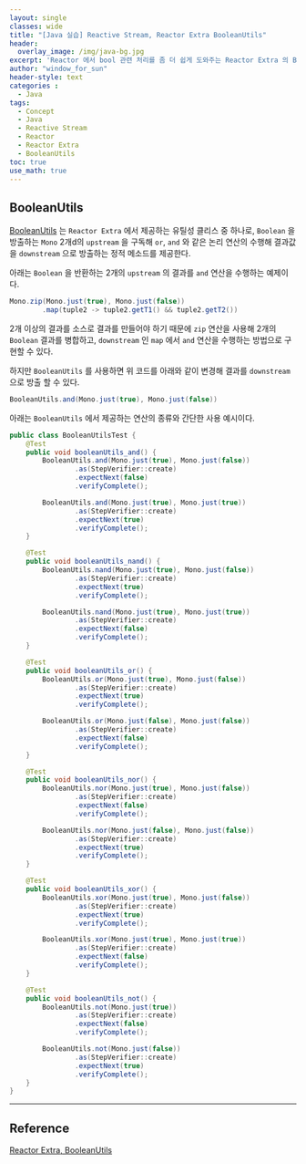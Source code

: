 ```yaml
--- 
layout: single
classes: wide
title: "[Java 실습] Reactive Stream, Reactor Extra BooleanUtils"
header:
  overlay_image: /img/java-bg.jpg 
excerpt: 'Reactor 에서 bool 관련 처리를 좀 더 쉽게 도와주는 Reactor Extra 의 BooleanUtils 에 대해 알아보자'
author: "window_for_sun"
header-style: text
categories :
  - Java
tags:
  - Concept
  - Java
  - Reactive Stream
  - Reactor
  - Reactor Extra
  - BooleanUtils
toc: true 
use_math: true
---  
```


## BooleanUtils
[BooleanUtils](https://projectreactor.io/docs/extra/release/api/index.html?reactor/function/TupleUtils.html)
는 `Reactor Extra` 에서 제공하는 유틸성 클리스 중 하나로, 
`Boolean` 을 방출하는 `Mono` 2개d의 `upstream` 을 구독해 `or`, `and` 와 같은 논리 연산의 수행해 결과값을 `downstream` 으로 방출하는 정적 메소드를 제공한다.  

아래는 `Boolean` 을 반환하는 2개의 `upstream` 의 결과를 `and` 연산을 수행하는 예제이다.  

```java
Mono.zip(Mono.just(true), Mono.just(false))
        .map(tuple2 -> tuple2.getT1() && tuple2.getT2())
```  

2개 이상의 결과를 소스로 결과를 만들어야 하기 때문에 `zip` 연산을 사용해 2개의 `Boolean` 결과를 병합하고, 
`downstream` 인 `map` 에서 `and` 연산을 수행하는 방법으로 구현할 수 있다.  

하지만 `BooleanUtils` 를 사용하면 위 코드를 아래와 같이 변경해 결과를 `downstream` 으로 방출 할 수 있다.  

```java
BooleanUtils.and(Mono.just(true), Mono.just(false))
```  

아래는 `BooleanUtils` 에서 제공하는 연산의 종류와 간단한 사용 예시이다.  

```java
public class BooleanUtilsTest {
    @Test
    public void booleanUtils_and() {
        BooleanUtils.and(Mono.just(true), Mono.just(false))
                .as(StepVerifier::create)
                .expectNext(false)
                .verifyComplete();

        BooleanUtils.and(Mono.just(true), Mono.just(true))
                .as(StepVerifier::create)
                .expectNext(true)
                .verifyComplete();
    }

    @Test
    public void booleanUtils_nand() {
        BooleanUtils.nand(Mono.just(true), Mono.just(false))
                .as(StepVerifier::create)
                .expectNext(true)
                .verifyComplete();

        BooleanUtils.nand(Mono.just(true), Mono.just(true))
                .as(StepVerifier::create)
                .expectNext(false)
                .verifyComplete();
    }

    @Test
    public void booleanUtils_or() {
        BooleanUtils.or(Mono.just(true), Mono.just(false))
                .as(StepVerifier::create)
                .expectNext(true)
                .verifyComplete();

        BooleanUtils.or(Mono.just(false), Mono.just(false))
                .as(StepVerifier::create)
                .expectNext(false)
                .verifyComplete();
    }

    @Test
    public void booleanUtils_nor() {
        BooleanUtils.nor(Mono.just(true), Mono.just(false))
                .as(StepVerifier::create)
                .expectNext(false)
                .verifyComplete();

        BooleanUtils.nor(Mono.just(false), Mono.just(false))
                .as(StepVerifier::create)
                .expectNext(true)
                .verifyComplete();
    }

    @Test
    public void booleanUtils_xor() {
        BooleanUtils.xor(Mono.just(true), Mono.just(false))
                .as(StepVerifier::create)
                .expectNext(true)
                .verifyComplete();

        BooleanUtils.xor(Mono.just(true), Mono.just(true))
                .as(StepVerifier::create)
                .expectNext(false)
                .verifyComplete();
    }

    @Test
    public void booleanUtils_not() {
        BooleanUtils.not(Mono.just(true))
                .as(StepVerifier::create)
                .expectNext(false)
                .verifyComplete();

        BooleanUtils.not(Mono.just(false))
                .as(StepVerifier::create)
                .expectNext(true)
                .verifyComplete();
    }
}
```  



---
## Reference
[Reactor Extra, BooleanUtils](https://projectreactor.io/docs/extra/release/api/index.html?reactor/function/TupleUtils.html)


